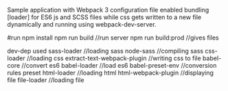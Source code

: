 Sample application with Webpack 3 configuration file enabled bundling [loader] for ES6 js and SCSS files while css gets written to a new file dynamically and running using webpack-dev-server. 


#run
npm install
npm run build  //run server
npm run build:prod //gives files

dev-dep used
sass-loader   //loading sass 
node-sass    //compiling sass
css-loader   //loading css
extract-text-webpack-plugin   //writing css to file
babel-core   //convert es6
babel-loader   //load es6
babel-preset-env //conversion rules preset
html-loader //loading html
html-webpack-plugin  //displaying file
file-loader //loading file